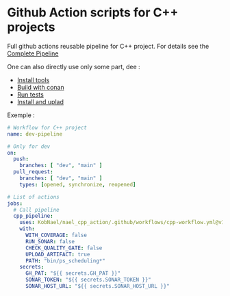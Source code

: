 # Github Action scripts for C++ projects

Full github actions reusable pipeline for C++ project.
For details see the [Complete Pipeline](doc/cpp-workflow.md)

One can also directly use only some part, dee :
 * [Install tools](doc/setup_cpp.md)
 * [Build with conan](doc/cmake_build.md)
 * [Run tests](doc/tests_cpp.md)
 * [Install and uplad](doc/install.md)

Exemple :

```yaml
# Workflow for C++ project
name: dev-pipeline

# Only for dev
on:
  push:
    branches: [ "dev", "main" ]
  pull_request:
    branches: [ "dev", "main" ]
    types: [opened, synchronize, reopened]

# List of actions
jobs:
  # Call pipeline
  cpp_pipeline:
    uses: KobNael/nael_cpp_action/.github/workflows/cpp-workflow.yml@v1
    with:
      WITH_COVERAGE: false
      RUN_SONAR: false
      CHECK_QUALITY_GATE: false
      UPLOAD_ARTIFACT: true
      PATH: "bin/ps_scheduling*"
    secrets:
      GH_PAT: "${{ secrets.GH_PAT }}"
      SONAR_TOKEN: "${{ secrets.SONAR_TOKEN }}"
      SONAR_HOST_URL: "${{ secrets.SONAR_HOST_URL }}"

```